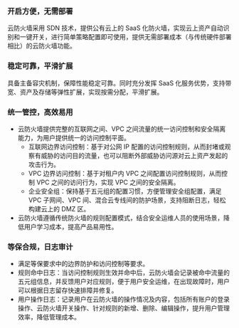 ### 开启方便，无需部署
云防火墙采用 SDN 技术，提供公有云上的 SaaS 化防火墙，实现云上资产自动识别和一键开关，进行简单策略配置即可使用，提供无需部署成本（与传统硬件部署相比）的云防火墙功能。
### 稳定可靠，平滑扩展
具备主备容灾机制，保障性能稳定可靠。同时充分发挥 SaaS 化服务优势，支持带宽、资产及存储等弹性扩展，实现按需分配，平滑扩展。
### 统一管控，高效易用
- 云防火墙提供完整的互联网之间、VPC 之间流量的统一访问控制和安全隔离能力，为用户提供统一的访问控制平面。
	- 互联网边界访问控制：基于对公网 IP 配置的访问控制规则，从而封堵或观察有威胁的访问目的流量，也可以阻断外部威胁访问源对云上资产发起的攻击行为。
	- VPC 边界访问控制：基于对租户内 VPC 之间配置访问控制规则，从而控制 VPC 之间的访问行为，实现 VPC 之间的安全隔离。
	- 企业安全组：保持基于五元组的配置习惯，方便管理安全组配置，满足 VPC 子网间、VPC 间、混合云专线间的防护场景，支持阻断日志，轻松构建云上的 DMZ 区。
- 云防火墙遵循传统防火墙的规则配置模式，结合安全运维人员的使用场景，降低用户学习成本，提高产品易用性。

### 等保合规，日志审计
- 满足等保要求中的边界防护和访问控制等要求。
- 规则命中日志：当访问控制规则生效并命中后，云防火墙会记录被命中流量的五元组信息，并反馈用户对应规则，便于用户安全运维，在出现故障时，用户可以根据日志留存快速排障并修复。
- 用户操作日志：记录用户在云防火墙的操作情况及内容，包括所有账户的登录操作、云防火墙开关操作、针对规则的新增、删除、编辑操作，提升用户管理效率，降低管理成本。

